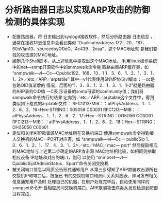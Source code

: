 # 分析路由器日志以实现ARP攻击的防御检测的具体实现

* 配置路由器，将 日志输出到syslogd接收软件，然后分析路由器
日志信息 ，通常在接收13志信息中会看到类似 “Duplicateaddress 
172．20．187．60nVlan10，sourcedbyOOeO．4c439．2eaa”，这个MAC地址就
是我们要找的攻击源的MAC地址。
* 编制几个Shell脚本，从上述信息中提取出这个MAC地址。
 利用linux操作系统中的net—snmp开源软件中的snmpwalk命令提
 取路由器ARP缓存表，如 “snmpwalk—vl—Cc—Cpublic192．168．10．1 
  1．3．6．1．2．1．3．1．1．2>／etc／ARP／arptable” 
  其中一v1代表使用SNMP协议vl版本；一cc是忽略OID值渐增的 
  情况，后面的“1．3．6．1．2．1．3．1．1-2”就是路由器的ARP表的OID值
一C表 示设备的snmp可读的community值；我们将snmpwalk命令执行的结果
定向到／etc／ARP／arptable这个文件中，得到类似如下格式的arptable文件：
RFC1213-MIB：：atPhysAddress．1．1．2．6．2．16=Hex-STRING：005056 
 C00001 
 RFC12l3一MIB：：atPhysAddress．1．1．2．6．2．17=Hex—STRING：0O5O56 
  CO0O01 
   RFCl213一MIB：：atPhvsAddress．1．1．2．6．2．18：Hex—STRING：OH05056 
    C00o01 
* 定位和关闭ARP欺骗源MAC地址所在交换机端口 
  使用snmpwalk命令得到接人交换机的MAC—PORT对应表，如 
  “snmpwalk—vl—Cc一 publicSip 1．3．6．1．2．1．17．4．3．1．2>／etc／MAC／mac— port“
  然后提取相应的MAC地址与上述第二步确定的ARP攻击源 
   MAC地址相比较，如相同则抽取相应设备 IP地址和对应的端口，则可 
  以使用 “snmpset—vl—CpublicSipifAdminStatus．Sport”命令关闭交换机 
* 被关闭端口信息以网页公告形式通知用户 
  从第三步得知了ARP欺骗攻击源所在交换机IP和端口后，根据已 
  有的交换机端口和房间关系对应表，即可发布相关信息通知用户及时
  处理自己的机器，在用户处理完毕后，自动使用同样的snmpset命令开 
  启相应房间交换机端口，ARP欺骗攻击病毒从发现检测到防御过程完成。
  
  
